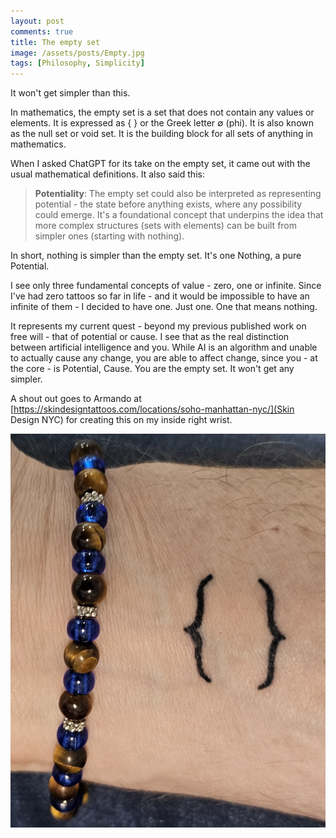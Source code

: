```yaml
---
layout: post
comments: true
title: The empty set
image: /assets/posts/Empty.jpg
tags: [Philosophy, Simplicity]
---
```

 
It won't get simpler than this.
 
In mathematics, the empty set is a set that does not contain any values
or elements. It is expressed as { } or the Greek letter ∅ (phi). It is also
known as the null set or void set. It is the building block for all sets of
anything in mathematics. 

When I asked ChatGPT for its take on the empty set, it came out with the usual
mathematical definitions. It also said this:

> **Potentiality**: The empty set could also be interpreted as representing potential - the state before anything exists, where any possibility could emerge. It's a foundational concept that underpins the idea that more complex structures (sets with elements) can be built from simpler ones (starting with nothing).

In short, nothing is simpler than the empty set. It's one Nothing, a pure
Potential.

I see only three fundamental concepts of value - zero, one or infinite. Since
I've had zero tattoos so far in life - and it would be impossible to have an
infinite of them - I decided to have one. Just one. One that means nothing.

It represents my current quest - beyond my previous published work on free
will - that of potential or cause. I see that as the real distinction between
artificial intelligence and you. While AI is an algorithm and unable to
actually cause any change, you are able to affect change, since you - at the
core - is Potential, Cause. You are the empty set. It won't get any simpler.

A shout out goes to Armando at
[https://skindesigntattoos.com/locations/soho-manhattan-nyc/](Skin Design NYC)
for creating this on my inside right wrist.

![](/assets/posts/Empty.jpg)
